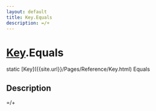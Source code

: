 ```yaml
---
layout: default
title: Key.Equals
description: =/+
---
```

# [Key]({{site.url}}/Pages/Reference/Key.html).Equals

<div class='signature' markdown='1'>
static [Key]({{site.url}}/Pages/Reference/Key.html) Equals
</div>

## Description
=/+

